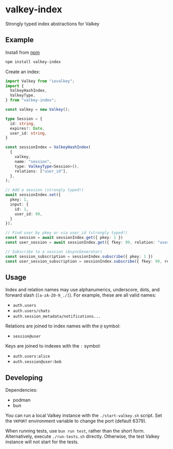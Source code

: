 # valkey-index

Strongly typed index abstractions for Valkey


## Example

Install from [npm](https://www.npmjs.com/package/valkey-index)

```bash
npm install valkey-index
```

Create an index:

```ts
import Valkey from "iovalkey";
import {
  ValkeyHashIndex,
  ValkeyType,
} from "valkey-index";

const valkey = new Valkey();

type Session = {
  id: string,
  expires?: Date,
  user_id: string,
}

const sessionIndex = ValkeyHashIndex(
  {
    valkey,
    name: "session",
    type: ValkeyType<Session>(),
    relations: ["user_id"],
  },
);

// Add a session (strongly typed!)
await sessionIndex.set({
  pkey: 1,
  input: {
    id: 1,
    user_id: 99,
  }
});

// Find user by pkey or via user_id (strongly typed!)
const session = await sessionIndex.get({ pkey: 1 })
const user_session = await sessionIndex.get({ fkey: 99, relation: "user_id" })

// Subscribe to a session (AsyncGenerator)
const session_subscription = sessionIndex.subscribe({ pkey: 1 })
const user_session_subscription = sessionIndex.subscribe({ fkey: 99, relation: "user_id" })
```


## Usage

Index and relation names may use alphanumerics, underscore, dots, and forward slash (`[a-zA-Z0-9_./]`).
For example, these are all valid names:
* `auth.users`
* `auth.users/chats`
* `auth.session_metadata/notifications...`

Relations are joined to index names with the `@` symbol:
* `session@user`

Keys are joined to indexes with the `:` symbol:
* `auth.users:alice`
* `auth.session@user:bob`


## Developing

Dependencies:
* podman
* bun

You can run a local Valkey instance with the `./start-valkey.sh` script.
Set the `VKPORT` environment variable to change the port (default 6379).

When running tests, use `bun run test`, rather than the short form.
Alternatively, execute `./run-tests.sh` directly.
Otherwise, the test Valkey instance will not start for the tests.